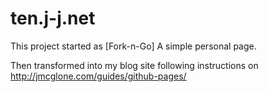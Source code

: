 # ten.j-j.net

This project started as [Fork-n-Go] A simple personal page.

Then transformed into my blog site following instructions on http://jmcglone.com/guides/github-pages/
